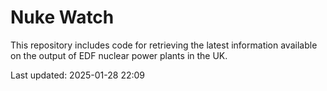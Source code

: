 # Nuke Watch

This repository includes code for retrieving the latest information available on the output of EDF nuclear power plants in the UK.

Last updated: 2025-01-28 22:09
